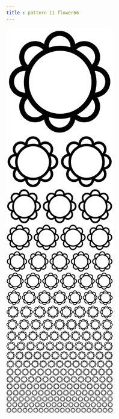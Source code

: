 ```yaml
---
title : pattern 11 flower66
---
```

![pattern11_flower66_150.png](../img/pattern11_flower66_150.png)